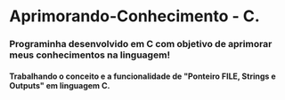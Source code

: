 # Aprimorando-Conhecimento - C.

### Programinha desenvolvido em C com objetivo de aprimorar meus conhecimentos na linguagem!

#### Trabalhando o conceito e a funcionalidade de "Ponteiro FILE, Strings e Outputs" em linguagem C.

